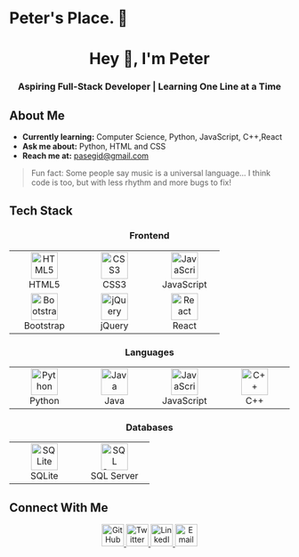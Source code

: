 # Peter's Place. 👋

<div align="center">
  
  <h1>Hey <span style="display: inline-block; animation: wave 2s infinite;">👋</span>, I'm Peter</h1>
  <h3>Aspiring Full-Stack Developer | Learning One Line at a Time</h3> 
   
</div>

## About Me

- **Currently learning:** Computer Science, Python, JavaScript, C++,React
- **Ask me about:** Python, HTML and CSS
- **Reach me at:** [pasegid@gmail.com](mailto:pasegid@gmail.com)

> Fun fact: Some people say music is a universal language... I think code is too, but with less rhythm and more bugs to fix!

## Tech Stack

<div align="center">

  <!-- Frontend Technologies -->
  <h3>Frontend</h3>
  <table>
    <tr>
      <td align="center" width="110">
        <img src="https://cdn.jsdelivr.net/gh/devicons/devicon/icons/html5/html5-original.svg" width="48" height="48" alt="HTML5" />
        <br>HTML5
      </td>
      <td align="center" width="110">
        <img src="https://cdn.jsdelivr.net/gh/devicons/devicon/icons/css3/css3-original.svg" width="48" height="48" alt="CSS3" />
        <br>CSS3
      </td>
      <td align="center" width="110">
        <img src="https://cdn.jsdelivr.net/gh/devicons/devicon/icons/javascript/javascript-original.svg" width="48" height="48" alt="JavaScript" />
        <br>JavaScript
      </td>
    </tr>
    <tr>
      <td align="center" width="110">
        <img src="https://cdn.jsdelivr.net/gh/devicons/devicon/icons/bootstrap/bootstrap-original.svg" width="48" height="48" alt="Bootstrap" />
        <br>Bootstrap
      </td>
      <td align="center" width="110">
        <img src="https://cdn.jsdelivr.net/gh/devicons/devicon/icons/jquery/jquery-original.svg" width="48" height="48" alt="jQuery" />
        <br>jQuery
      </td>
      <td align="center" width="110">
        <img src="https://cdn.jsdelivr.net/gh/devicons/devicon/icons/react/react-original.svg" width="48" height="48" alt="React" />
        <br>React
      </td>
    </tr>
  </table>

  <!-- Programming Languages -->
  <h3>Languages</h3>
  <table>
    <tr>
      <td align="center" width="110">
        <img src="https://cdn.jsdelivr.net/gh/devicons/devicon/icons/python/python-original.svg" width="48" height="48" alt="Python" />
        <br>Python
      </td>
      <td align="center" width="110">
        <img src="https://cdn.jsdelivr.net/gh/devicons/devicon/icons/java/java-original.svg" width="48" height="48" alt="Java" />
        <br>Java
      </td>
      <td align="center" width="110">
        <img src="https://cdn.jsdelivr.net/gh/devicons/devicon/icons/javascript/javascript-original.svg" width="48" height="48" alt="JavaScript" />
        <br>JavaScript
      </td>
      <td align="center" width="110">
        <img src="https://cdn.jsdelivr.net/gh/devicons/devicon/icons/cplusplus/cplusplus-original.svg" width="48" height="48" alt="C++" />
        <br>C++
      </td>
    </tr>
  </table>

  <!-- Databases -->
  <h3>Databases</h3>
  <table>
    <tr>
      <td align="center" width="110">
        <img src="https://cdn.jsdelivr.net/gh/devicons/devicon/icons/sqlite/sqlite-original.svg" width="48" height="48" alt="SQLite" />
        <br>SQLite
      </td>
      <td align="center" width="110">
        <img src="https://img.icons8.com/ios-filled/50/4a90e2/microsoft-sql-server.png" width="48" height="48" alt="SQL Server" />
        <br>SQL Server
      </td>
    </tr>
  </table>

</div>


## Connect With Me

<div align="center">
  <a href="https://github.com/yourusername">
    <img src="https://img.shields.io/badge/GitHub-181717?logo=github&logoColor=white" alt="GitHub" height="40">
  </a>
  <a href="https://twitter.com/yourusername">
    <img src="https://img.shields.io/badge/Twitter-1DA1F2?logo=twitter&logoColor=white" alt="Twitter" height="40">
  </a>
  <a href="https://linkedin.com/in/yourusername">
    <img src="https://img.shields.io/badge/LinkedIn-0A66C2?logo=linkedin&logoColor=white" alt="LinkedIn" height="40">
  </a>
  <a href="mailto:pasegid@gmail.com">
    <img src="https://img.shields.io/badge/Email-EA4335?logo=gmail&logoColor=white" alt="Email" height="40">
  </a>
</div>

